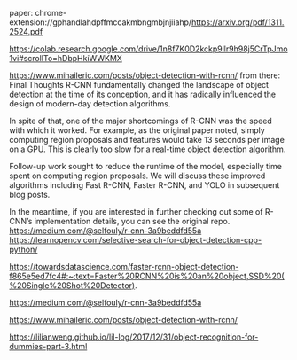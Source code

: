 paper:
chrome-extension://gphandlahdpffmccakmbngmbjnjiiahp/https://arxiv.org/pdf/1311.2524.pdf

https://colab.research.google.com/drive/1n8f7K0D2kckp9llr9h98j5CrTpJmo1vi#scrollTo=hDbpHkiWWKMX

https://www.mihaileric.com/posts/object-detection-with-rcnn/
from there:
Final Thoughts
R-CNN fundamentally changed the landscape of object detection at the time of its conception, and it has radically influenced the design of modern-day detection algorithms.

In spite of that, one of the major shortcomings of R-CNN was the speed with which it worked. For example, as the original paper noted, simply computing region proposals and features would take 13 seconds per image on a GPU. This is clearly too slow for a real-time object detection algorithm.

Follow-up work sought to reduce the runtime of the model, especially time spent on computing region proposals. We will discuss these improved algorithms including Fast R-CNN, Faster R-CNN, and YOLO in subsequent blog posts.

In the meantime, if you are interested in further checking out some of R-CNN’s implementation details, you can see the original repo.
https://medium.com/@selfouly/r-cnn-3a9beddfd55a
https://learnopencv.com/selective-search-for-object-detection-cpp-python/

https://towardsdatascience.com/faster-rcnn-object-detection-f865e5ed7fc4#:~:text=Faster%20RCNN%20is%20an%20object,SSD%20(%20Single%20Shot%20Detector).

https://medium.com/@selfouly/r-cnn-3a9beddfd55a


https://www.mihaileric.com/posts/object-detection-with-rcnn/

https://lilianweng.github.io/lil-log/2017/12/31/object-recognition-for-dummies-part-3.html
